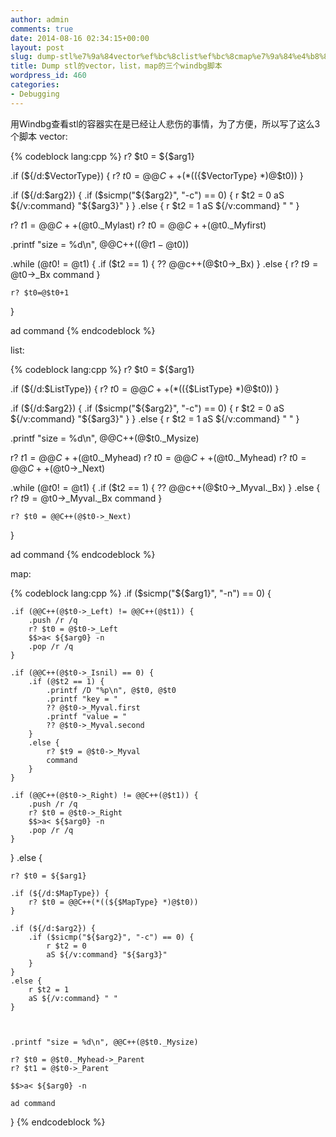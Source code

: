 ```yaml
---
author: admin
comments: true
date: 2014-08-16 02:34:15+00:00
layout: post
slug: dump-stl%e7%9a%84vector%ef%bc%8clist%ef%bc%8cmap%e7%9a%84%e4%b8%89%e4%b8%aawindbg%e8%84%9a%e6%9c%ac
title: Dump stl的vector，list，map的三个windbg脚本
wordpress_id: 460
categories:
- Debugging
---
```


用Windbg查看stl的容器实在是已经让人悲伤的事情，为了方便，所以写了这么3个脚本
vector:

{% codeblock lang:cpp %}
r? $t0 = ${$arg1}

.if (${/d:$VectorType}) {
	r? $t0 = @@C++(*((${$VectorType} *)@$t0))
}

.if (${/d:$arg2}) { 
    .if ($sicmp("${$arg2}", "-c") == 0) { 
        r $t2 = 0 
        aS ${/v:command} "${$arg3}" 
    } 
}
.else { 
    r $t2 = 1 
    aS ${/v:command} " " 
}


r? $t1 = @@C++(@$t0._Mylast)
r? $t0 = @@C++(@$t0._Myfirst)

.printf "size = %d\n", @@C++((@$t1 - @$t0))  

.while (@$t0 != @$t1) {
	.if ($t2 == 1) {
		?? @@c++(@$t0->_Bx)
	}
	.else {
		r? $t9 = @$t0->_Bx
		command
	}

	r? $t0=@$t0+1
}

ad command 
 {% endcodeblock %}

list:

{% codeblock lang:cpp %}
r? $t0 = ${$arg1}

.if (${/d:$ListType}) {
	r? $t0 = @@C++(*((${$ListType} *)@$t0))
}

.if (${/d:$arg2}) { 
    .if ($sicmp("${$arg2}", "-c") == 0) { 
        r $t2 = 0 
        aS ${/v:command} "${$arg3}" 
    } 
}
.else { 
    r $t2 = 1 
    aS ${/v:command} " " 
}

.printf "size = %d\n", @@C++(@$t0._Mysize)

r? $t1 = @@C++(@$t0._Myhead)
r? $t0 = @@C++(@$t0._Myhead)
r? $t0 = @@C++(@$t0->_Next)

.while (@$t0 != @$t1) {
	.if ($t2 == 1) {
		?? @@c++(@$t0->_Myval._Bx)
	}
	.else {
		r? $t9 = @$t0->_Myval._Bx
		command
	}

	r? $t0 = @@C++(@$t0->_Next)
}

ad command 
 {% endcodeblock %}

map:

{% codeblock lang:cpp %}
.if ($sicmp("${$arg1}", "-n") == 0) { 

    .if (@@C++(@$t0->_Left) != @@C++(@$t1)) { 
        .push /r /q 
        r? $t0 = @$t0->_Left 
        $$>a< ${$arg0} -n 
        .pop /r /q 
    } 
	
	.if (@@C++(@$t0->_Isnil) == 0) { 
        .if (@$t2 == 1) { 
            .printf /D "%p\n", @$t0, @$t0 
            .printf "key = " 
            ?? @$t0->_Myval.first 
            .printf "value = " 
            ?? @$t0->_Myval.second 
        }
		.else { 
            r? $t9 = @$t0->_Myval 
            command 
        } 
    }
	
    .if (@@C++(@$t0->_Right) != @@C++(@$t1)) { 
        .push /r /q 
        r? $t0 = @$t0->_Right 
        $$>a< ${$arg0} -n 
        .pop /r /q 
    }
	
}
.else { 

	r? $t0 = ${$arg1}

	.if (${/d:$MapType}) {
		r? $t0 = @@C++(*((${$MapType} *)@$t0))
	}

    .if (${/d:$arg2}) { 
        .if ($sicmp("${$arg2}", "-c") == 0) { 
            r $t2 = 0 
            aS ${/v:command} "${$arg3}" 
        } 
    }
	.else { 
        r $t2 = 1 
        aS ${/v:command} " " 
    }
	
	

	.printf "size = %d\n", @@C++(@$t0._Mysize)  
     
	r? $t0 = @$t0._Myhead->_Parent 
	r? $t1 = @$t0->_Parent
	
    $$>a< ${$arg0} -n

    ad command 
}
 {% endcodeblock %}
